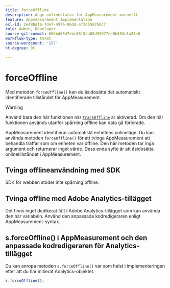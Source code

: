 ```yaml
---
title: forceOffline
description: Ange onlinestatus för AppMeasurement manuellt.
feature: Appmeasurement Implementation
exl-id: 2e48bdf6-7de7-4976-86dd-ef3d558769c7
role: Admin, Developer
source-git-commit: 665bd68d7ebc08f0da02d93977ee0b583e1a28e6
workflow-type: tm+mt
source-wordcount: '157'
ht-degree: 0%

---
```


# forceOffline

Med metoden `forceOffline()` kan du åsidosätta det automatiskt identifierade tillståndet för AppMeasurement.

>[!WARNING]
>
>Använd bara den här funktionen när [`trackOffline`](../config-vars/trackoffline.md) är aktiverad. Om den här funktionen används utanför spårning offline kan data gå förlorade.

AppMeasurement identifierar automatiskt enhetens onlineläge. Du kan använda metoden `forceOffline()` för att tvinga AppMeasurement att behandla träffar som om enheten var offline. Den här metoden tar inga argument och returnerar inget värde. Dess enda syfte är att åsidosätta onlinetillståndet i AppMeasurement.

## Tvinga offlineanvändning med SDK

SDK för webben stöder inte spårning offline.

## Tvinga offline med Adobe Analytics-tillägget

Det finns inget dedikerat fält i Adobe Analytics-tillägget som kan använda den här variabeln. Använd den anpassade kodredigeraren enligt AppMeasurement-syntax.

## s.forceOffline() i AppMeasurement och den anpassade kodredigeraren för Analytics-tillägget

Du kan anropa metoden `s.forceOffline()` var som helst i implementeringen efter att du har initierat Analytics-objektet.

```js
s.forceOffline();
```
